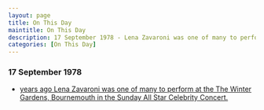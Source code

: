 ```yaml
---
layout: page
title: On This Day
maintitle: On This Day
description: 17 September 1978 - Lena Zavaroni was one of many to perform at the The Winter Gardens, Bournemouth in the Sunday All Star Celebrity Concert.
categories: [On This Day]
---
```


### 17 September 1978
* [<span id="age1"></span> years ago Lena Zavaroni was one of many to perform at the The Winter Gardens, Bournemouth in the Sunday All Star Celebrity Concert.](/theatre/the%20winter%20gardens%20bournemouth/1978/09/17/sunday-all-star-celebrity-concert.html)

<!-- Script for calculating number of years ago -->
<script>
var dob = '19780917';
var year = Number(dob.substr(0, 4));
var month = Number(dob.substr(4, 2)) - 1;
var day = Number(dob.substr(6, 2));
var today = new Date();
var age1 = today.getFullYear() - year;
if (today.getMonth() < month || (today.getMonth() == month && today.getDate() < day)) {
age1--;
}
document.getElementById("age1").innerHTML=age1;
</script>


